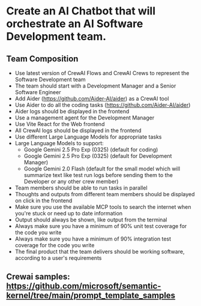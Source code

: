 # Create an AI Chatbot that will orchestrate an AI Software Development team. 

## Team Composition
- Use latest version of CrewAI Flows and CrewAI Crews to represent the Software Development team
- The team should start with a Development Manager and a Senior Software Engineer
- Add Aider (https://github.com/Aider-AI/aider) as a CrewAI tool
- Use Aider to do all the coding tasks (https://github.com/Aider-AI/aider)
- Aider logs should be displayed in the frontend
- Use a management agent for the Development Manager
- Use Vite React for the Web frontend
- All CrewAI logs should be displayed in the frontend
- Use different Large Language Models for appropriate tasks
- Large Language Models to support:
  - Google Gemini 2.5 Pro Exp (0325) (default for coding)
  - Google Gemini 2.5 Pro Exp (0325) (default for Development Manager)
  - Google Gemini 2.0 Flash (default for the small model which will summarize text like test run logs before sending them to the Developer or any other crew member)
- Team members should be able to run tasks in parallel
- Thoughts and outputs from different team members should be displayed on click in the frontend
- Make sure you use the available MCP tools to search the internet when you're stuck or need up to date information
- Output should always be shown, like output from the terminal
- Always make sure you have a minimum of 90% unit test coverage for the code you write
- Always make sure you have a minimum of 90% integration test coverage for the code you write
- The final product that the team delivers should be working software, according to a user's requirements

## Crewai samples: https://github.com/microsoft/semantic-kernel/tree/main/prompt_template_samples
